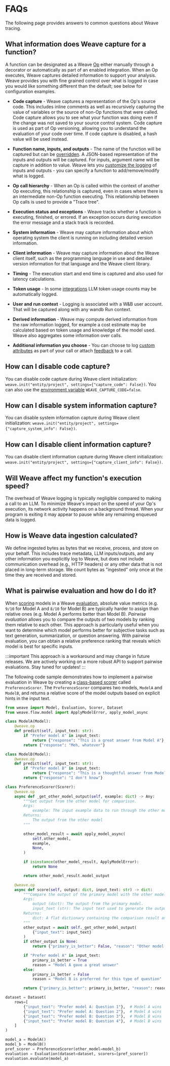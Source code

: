 # FAQs

The following page provides answers to common questions about Weave tracing.

## What information does Weave capture for a function?

A function can be designated as a Weave [Op](/guides/tracking/ops) either manually through a decorator or automatically as part of an enabled integration. When an Op executes, Weave captures detailed information to support your analysis. Weave provides you with fine grained control over what is logged in case you would like something different than the default; see below for configuration examples.

- **Code capture** - Weave captures a representation of the Op's source code. This includes inline comments as well as recursively capturing the value of variables or the source of non-Op functions that were called. Code capture allows you to see what your function was doing even if the change was not saved to your source control system. Code capture is used as part of Op versioning, allowing you to understand the evaluation of your code over time. If code capture is disabled, a hash value will be used instead.

- **Function name, inputs, and outputs** - The name of the function will be captured but can be [overridden](/guides/tracking/tracing/#call-display-name). A JSON-based representation of the inputs and outputs will be captured. For inputs, argument name will be capture in addition to value. Weave lets you [customize the logging](/guides/tracking/ops#customize-logged-inputs-and-outputs) of inputs and outputs - you can specify a function to add/remove/modify what is logged.

- **Op call hierarchy** - When an Op is called within the context of another Op executing, this relationship is captured, even in cases
  where there is an intermediate non-Op function executing. This relationship between Op calls is used to provide a "Trace tree".

- **Execution status and exceptions** - Weave tracks whether a function is executing, finished, or errored. If an exception occurs during execution the error message and a stack track is recorded.

- **System information** - Weave may capture information about which operating system the client is running on including detailed version information.

- **Client information** - Weave may capture information about the Weave client itself, such as the programming language in use and detailed version information for that language and the Weave client library.

- **Timing** - The execution start and end time is captured and also used for latency calculations.

- **Token usage** - In some [integrations](/guides/integrations/) LLM token usage counts may be automatically logged.

- **User and run context** - Logging is associated with a W&B user account. That will be captured along with any wandb Run context.

- **Derived information** - Weave may compute derived information from the raw information logged, for example a cost estimate may be calculated based on token usage and knowledge of the model used. Weave also aggregates some information over calls.

- **Additional information you choose** - You can choose to log [custom attributes](/guides/core-types/models#track-production-calls) as part of your call or attach [feedback](/guides/tracking/feedback#add-feedback-to-a-call) to a call.

## How can I disable code capture?

You can disable code capture during Weave client initialization: `weave.init("entity/project", settings={"capture_code": False})`.
You can also use the [environment variable](/guides/core-types/env-vars) `WEAVE_CAPTURE_CODE=false`.

## How can I disable system information capture?

You can disable system information capture during Weave client initialization: `weave.init("entity/project", settings={"capture_system_info": False})`.

## How can I disable client information capture?

You can disable client information capture during Weave client initialization: `weave.init("entity/project", settings={"capture_client_info": False})`.

## Will Weave affect my function's execution speed?

The overhead of Weave logging is typically negligible compared to making a call to an LLM.
To minimize Weave's impact on the speed of your Op's execution, its network activity happens on a background thread.
When your program is exiting it may appear to pause while any remaining enqueued data is logged.

## How is Weave data ingestion calculated?

We define ingested bytes as bytes that we receive, process, and store on your behalf. This includes trace metadata, LLM inputs/outputs, and any other information you explicitly log to Weave, but does not include communication overhead (e.g., HTTP headers) or any other data that is not placed in long-term storage. We count bytes as "ingested" only once at the time they are received and stored.

## What is pairwise evaluation and how do I do it?

When [scoring](../evaluation/scorers.md) models in a Weave [evaluation](../core-types/evaluations.md), absolute value metrics (e.g. `9/10` for Model A and `8/10` for Model B) are typically harder to assign than relative ones (e.g. Model A performs better than Model B). _Pairwise evaluation_ allows you to compare the outputs of two models by ranking them relative to each other. This approach is particularly useful when you want to determine which model performs better for subjective tasks such as text generation, summarization, or question answering. With pairwise evaluation, you can obtain a relative preference ranking that reveals which model is best for specific inputs.

:::important
This approach is a workaround and may change in future releases. We are actively working on a more robust API to support pairwise evaluations. Stay tuned for updates!
:::

The following code sample demonstrates how to implement a pairwise evaluation in Weave by creating a [class-based scorer](../evaluation/scorers.md#class-based-scorers) called `PreferenceScorer`. The `PreferenceScorer` compares two models, `ModelA` and `ModelB`, and returns a relative score of the model outputs based on explicit hints in the input text.

```python
from weave import Model, Evaluation, Scorer, Dataset
from weave.flow.model import ApplyModelError, apply_model_async

class ModelA(Model):
    @weave.op
    def predict(self, input_text: str):
        if "Prefer model A" in input_text:
            return {"response": "This is a great answer from Model A"}
        return {"response": "Meh, whatever"}

class ModelB(Model):
    @weave.op
    def predict(self, input_text: str):
        if "Prefer model B" in input_text:
            return {"response": "This is a thoughtful answer from Model B"}
        return {"response": "I don't know"}

class PreferenceScorer(Scorer):
    @weave.op
    async def _get_other_model_output(self, example: dict) -> Any:
        """Get output from the other model for comparison.
        Args:
            example: The input example data to run through the other model
        Returns:
            The output from the other model
        """

        other_model_result = await apply_model_async(
            self.other_model,
            example,
            None,
        )

        if isinstance(other_model_result, ApplyModelError):
            return None

        return other_model_result.model_output

    @weave.op
    async def score(self, output: dict, input_text: str) -> dict:
        """Compare the output of the primary model with the other model.
        Args:
            output (dict): The output from the primary model.
            input_text (str): The input text used to generate the outputs.
        Returns:
            dict: A flat dictionary containing the comparison result and reason.
        """
        other_output = await self._get_other_model_output(
            {"input_text": input_text}
        )
        if other_output is None:
            return {"primary_is_better": False, "reason": "Other model failed"}

        if "Prefer model A" in input_text:
            primary_is_better = True
            reason = "Model A gave a great answer"
        else:
            primary_is_better = False
            reason = "Model B is preferred for this type of question"

        return {"primary_is_better": primary_is_better, "reason": reason}

dataset = Dataset(
    rows=[
        {"input_text": "Prefer model A: Question 1"},  # Model A wins
        {"input_text": "Prefer model A: Question 2"},  # Model A wins
        {"input_text": "Prefer model B: Question 3"},  # Model B wins
        {"input_text": "Prefer model B: Question 4"},  # Model B wins
    ]
)

model_a = ModelA()
model_b = ModelB()
pref_scorer = PreferenceScorer(other_model=model_b)
evaluation = Evaluation(dataset=dataset, scorers=[pref_scorer])
evaluation.evaluate(model_a)
```
